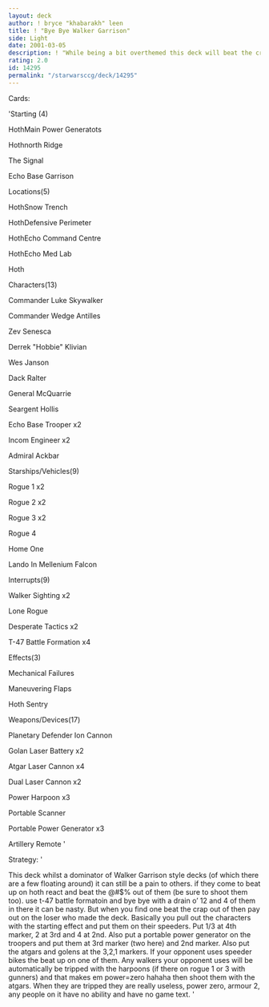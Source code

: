 ```yaml
---
layout: deck
author: ! bryce "khabarakh" leen
title: ! "Bye Bye Walker Garrison"
side: Light
date: 2001-03-05
description: ! "While being a bit overthemed this deck will beat the crap out of any walker garrison deck (that ive ever seen)."
rating: 2.0
id: 14295
permalink: "/starwarsccg/deck/14295"
---
```

Cards: 

'Starting (4)

HothMain Power Generatots

Hothnorth Ridge

The Signal

Echo Base Garrison


Locations(5)


HothSnow Trench

HothDefensive Perimeter

HothEcho Command Centre

HothEcho Med Lab

Hoth


Characters(13)


Commander Luke Skywalker

Commander Wedge Antilles

Zev Senesca

Derrek "Hobbie" Klivian

Wes Janson

Dack Ralter

General McQuarrie

Seargent Hollis

Echo Base Trooper x2

Incom Engineer x2

Admiral Ackbar


Starships/Vehicles(9)


Rogue 1 x2

Rogue 2 x2

Rogue 3 x2 

Rogue 4 

Home One

Lando In Mellenium Falcon


Interrupts(9)


Walker Sighting x2

Lone Rogue

Desperate Tactics x2

T-47 Battle Formation x4


Effects(3)


Mechanical Failures

Maneuvering Flaps

Hoth Sentry


Weapons/Devices(17)


Planetary Defender Ion Cannon

Golan Laser Battery x2

Atgar Laser Cannon x4

Dual Laser Cannon x2

Power Harpoon x3

Portable Scanner

Portable Power Generator x3

Artillery Remote '

Strategy: '

This deck whilst a dominator of Walker Garrison style decks (of which there are a few floating around) it can still be a pain to others. if they come to beat up on hoth react and beat the @#$% out of them (be sure to shoot them too). use t-47 battle formatoin and bye bye with a drain o’ 12 and 4 of them in there it can be nasty. But when you find one beat the crap out of then pay out on the loser who made the deck. Basically you pull out the characters with the starting effect and put them on their speeders. Put 1/3 at 4th marker, 2 at 3rd and 4 at 2nd. Also put a portable power generator on the troopers and put them at 3rd marker (two here) and 2nd marker. Also put the atgars and golens at the 3,2,1 markers. If your opponent uses speeder bikes the beat up on one of them. Any walkers your opponent uses will be automatically be tripped with the harpoons (if there on rogue 1 or 3 with gunners) and that makes em power=zero hahaha then shoot them with the atgars. When they are tripped they are really useless, power zero, armour 2, any people on it have no ability and have no game text.     '
